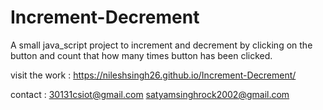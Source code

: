 # Increment-Decrement


A small java_script project to increment and decrement by clicking on the button and count that how many times button has been clicked.

visit the work :  https://nileshsingh26.github.io/Increment-Decrement/

contact : 30131csiot@gmail.com
  satyamsinghrock2002@gmail.com

